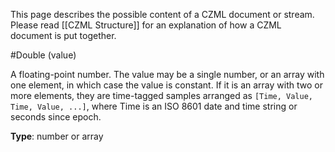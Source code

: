 This page describes the possible content of a CZML document or stream.  Please read [[CZML Structure]] for an explanation of how a CZML document is put together.

#Double (value)

A floating-point number.  The value may be a single number, or an array with one element, in which case the value is constant.  If it is an array with two or more elements, they are time-tagged samples arranged as `[Time, Value, Time, Value, ...]`, where Time is an ISO 8601 date and time string or seconds since epoch.

**Type**: number or array

